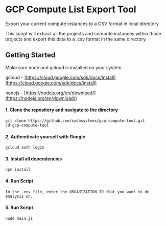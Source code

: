 # GCP Compute List Export Tool
Export your current compute instances to a CSV format in local directory

This script will extract all the projects and compute instances within those projects and export this data to a .csv format in the same directory 

## Getting Started
Make sure node and gcloud is installed on your system

gcloud - [https://cloud.google.com/sdk/docs/install](https://cloud.google.com/sdk/docs/install)

nodejs - [https://nodejs.org/en/download/](https://nodejs.org/en/download/)
#### 1. Clone the repository and navigate to the directory
```shell
git clone https://github.com/sadasystems/gcp-compute-tool.git
cd gcp-compute-tool
```
#### 2. Authenticate yourself with Google
```shell
gcloud auth login
```

#### 3. Install all dependencies 
```shell
npm install
```

#### 4. Run Script
```shell
In the .env file, enter the ORGANIZATION ID that you want to do analysis on.
```

#### 5. Run Script
```shell
node main.js
```
